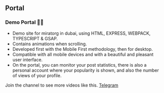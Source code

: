 ## Portal 

###  Demo Portal 🧑‍💻

- Demo site for miratorg in dubai, using HTML, EXPRESS, WEBPACK, TYPESCRIPT & GSAP.
- Contains animations when scrolling.
- Developed first with the Mobile First methodology, then for desktop.
- Compatible with all mobile devices and with a beautiful and pleasant user interface.
- On the portal, you can monitor your post statistics, there is also a personal account where your popularity is shown, and also the number of views of your profile.

Join the channel to see more videos like this. [Telegram](https://t.me/Voloshanovskiy_V)

<!-- ![travel-website](/preview.jpg) -->
